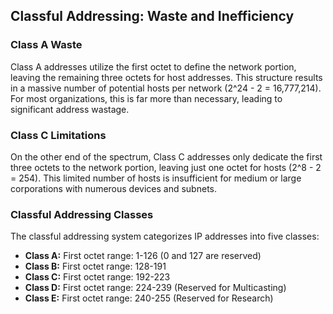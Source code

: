 ## Classful Addressing: Waste and Inefficiency

### Class A Waste

Class A addresses utilize the first octet to define the network portion, leaving the remaining three octets for host addresses. This structure results in a massive number of potential hosts per network (2^24 - 2 = 16,777,214). For most organizations, this is far more than necessary, leading to significant address wastage. 

### Class C Limitations

On the other end of the spectrum, Class C addresses only dedicate the first three octets to the network portion, leaving just one octet for hosts (2^8 - 2 = 254). This limited number of hosts is insufficient for medium or large corporations with numerous devices and subnets. 

### Classful Addressing Classes

The classful addressing system categorizes IP addresses into five classes:

* **Class A:** First octet range: 1-126 (0 and 127 are reserved)
* **Class B:** First octet range: 128-191
* **Class C:** First octet range: 192-223
* **Class D:** First octet range: 224-239 (Reserved for Multicasting)
* **Class E:** First octet range: 240-255 (Reserved for Research) 
